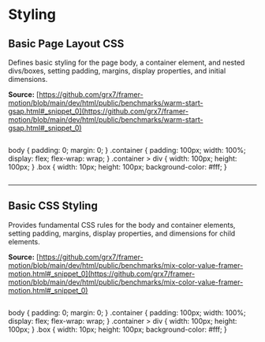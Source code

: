 # Styling

## Basic Page Layout CSS

Defines basic styling for the page body, a container element, and nested divs/boxes, setting padding, margins, display properties, and initial dimensions.

**Source:** [https://github.com/grx7/framer-motion/blob/main/dev/html/public/benchmarks/warm-start-gsap.html#_snippet_0](https://github.com/grx7/framer-motion/blob/main/dev/html/public/benchmarks/warm-start-gsap.html#_snippet_0)

```css

```
body { padding: 0; margin: 0; } .container { padding: 100px; width: 100%; display: flex; flex-wrap: wrap; } .container > div { width: 100px; height: 100px; } .box { width: 10px; height: 100px; background-color: #fff; }
```

```

---

## Basic CSS Styling

Provides fundamental CSS rules for the body and container elements, setting padding, margins, display properties, and dimensions for child elements.

**Source:** [https://github.com/grx7/framer-motion/blob/main/dev/html/public/benchmarks/mix-color-value-framer-motion.html#_snippet_0](https://github.com/grx7/framer-motion/blob/main/dev/html/public/benchmarks/mix-color-value-framer-motion.html#_snippet_0)

```css

```
body { padding: 0; margin: 0; } .container { padding: 100px; width: 100%; display: flex; flex-wrap: wrap; } .container > div { width: 100px; height: 100px; } .box { width: 10px; height: 100px; background-color: #fff; }
```

```